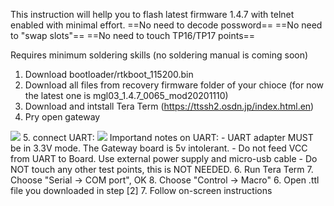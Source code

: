 This instruction will hellp you to flash latest firmware 1.4.7 with telnet enabled with minimal effort.
==No need to decode possword==
==No need to "swap slots"==
==No need to touch TP16/TP17 points==

Requires minimum soldering skills (no soldering manual is coming soon)

1. Download bootloader/rtkboot_115200.bin
2. Download all files from recovery firmware folder of your chioce (for now the latest one is mgl03_1.4.7_0065_mod20201110)
3. Download and intstall Tera Term (https://ttssh2.osdn.jp/index.html.en)
4. Pry open gateway 
<img src=https://user-images.githubusercontent.com/511909/98269111-6da8b980-1f9e-11eb-82ef-d435a900edf1.jpg>
5. connect UART:
<img src=https://user-images.githubusercontent.com/511909/98268507-a8f6b880-1f9d-11eb-80f6-3ae2bee27c5e.png>
Importand notes on UART:
- UART adapter MUST be in 3.3V mode. The Gateway board is 5v intolerant.
- Do not feed VCC from UART to Board. Use external power supply and micro-usb cable
- Do NOT touch any other test points, this is NOT NEEDED. 
6. Run Tera Term
7. Choose "Serial -> COM port", OK
8. Choose "Control -> Macro"
6. Open .ttl file you downloaded in step [2] 
7. Follow on-screen instructions
